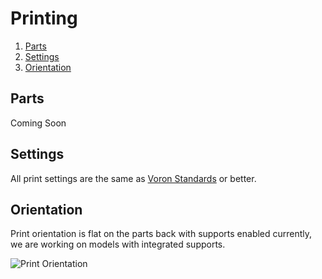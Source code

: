 # Printing

1. [Parts](#parts)
2. [Settings](#settings)
3. [Orientation](#orientation)

## Parts

Coming Soon


## Settings

All print settings are the same as [Voron Standards](https://docs.vorondesign.com/sourcing.html#print-settings) or better.


## Orientation

Print orientation is flat on the parts back with supports enabled currently, we are working on models with integrated supports.

![Print Orientation](https://github.com/Hellsparks/StealthChanger/blob/main/media/media/Print_orientation.jpg?raw=true)
